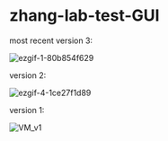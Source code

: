 # zhang-lab-test-GUI
most recent version 3:

![ezgif-1-80b854f629](https://github.com/rcsmyth/zhang-lab-test-GUI/assets/56563089/0d2e1acd-f33f-4d85-be69-63002260273f)

version 2:

![ezgif-4-1ce27f1d89](https://github.com/rcsmyth/zhang-lab-test-GUI/assets/56563089/0307fc72-a5a8-4ba8-872d-3d3b2fe16d3a)

version 1:

![VM_v1](https://github.com/rcsmyth/zhang-lab-test-GUI/assets/56563089/bcb396e7-c24f-494a-9d82-400465f1ae0e)
